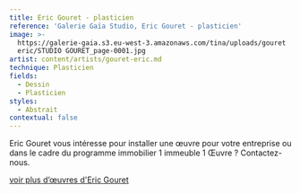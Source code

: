 ```yaml
---
title: Eric Gouret - plasticien
reference: 'Galerie Gaïa Studio, Eric Gouret - plasticien'
image: >-
  https://galerie-gaia.s3.eu-west-3.amazonaws.com/tina/uploads/gouret
  eric/STUDIO GOURET_page-0001.jpg
artist: content/artists/gouret-eric.md
technique: Plasticien
fields:
  - Dessin
  - Plasticien
styles:
  - Abstrait
contextual: false
---
```


Eric Gouret vous intéresse pour installer une œuvre pour votre entreprise ou dans le cadre du  programme immobilier 1 immeuble 1 Œuvre ? Contactez-nous.

[voir plus d’œuvres d'Eric Gouret](https://www.galeriegaia.fr/artists/gouret-eric?work=gouret-ericmd-portfolio-projet-eric-gouret "Eric Gouret")
